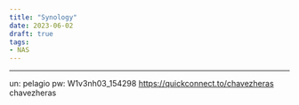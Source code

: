 ```yaml
---
title: "Synology"
date: 2023-06-02
draft: true
tags:
- NAS
---
```

---
un: pelagio
pw: W1v3nh03_154298
https://quickconnect.to/chavezheras
chavezheras


